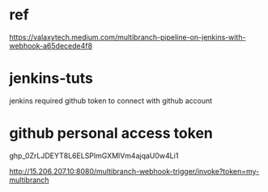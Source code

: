 # ref
https://valaxytech.medium.com/multibranch-pipeline-on-jenkins-with-webhook-a65decede4f8

# jenkins-tuts
jenkins required github token to connect with github account

# github personal access token
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

http://15.206.207.10:8080/multibranch-webhook-trigger/invoke?token=my-multibranch